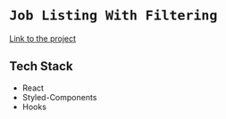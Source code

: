 # `Job Listing With Filtering`

[Link to the project](https://artem-mehes.github.io/job-listing-with-filtering/)

## Tech Stack

- React
- Styled-Components
- Hooks
